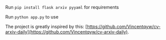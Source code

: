Run `pip install flask arxiv pyyaml` for requirements

Run `python app.py` to use

The project is greatly inspired by this: [https://github.com/Vincentqyw/cv-arxiv-daily](https://github.com/Vincentqyw/cv-arxiv-daily).
